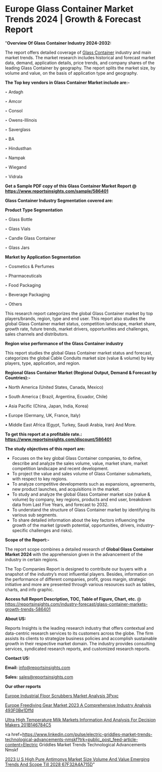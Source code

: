 # Europe Glass Container Market Trends 2024 | Growth & Forecast Report

"<strong>Overview Of Glass Container Industry 2024-2032:</strong>

The report offers detailed coverage of <a href=https://www.reportsinsights.com/sample/586401>Glass Container</a> industry and main market trends. The market research includes historical and forecast market data, demand, application details, price trends, and company shares of the leading Glass Container by geography. The report splits the market size, by volume and value, on the basis of application type and geography.

<strong>The Top key vendors in Glass Container Market include are:- </strong>

‣ Ardagh


‣ Amcor


‣ Consol


‣ Owens-Illinois


‣ Saverglass


‣ BA


‣ Hindusthan


‣ Nampak


‣ Wiegand


‣ Vidrala

<strong>Get a Sample PDF copy of this Glass Container Market Report </strong><strong>@ <a href=https://www.reportsinsights.com/sample/586401 style=color:#0000ff;>https://www.reportsinsights.com/sample/586401</a> </strong>

<strong>Glass Container Industry Segmentation covered are:</strong>

<strong>Product Type Segmentation</strong>

‣    Glass Bottle


‣ Glass Vials


‣ Candle Glass Container


‣ Glass Jars

<strong>Market by Application Segmentation</strong>

‣   Cosmetics & Perfumes


‣ Pharmaceuticals


‣ Food Packaging


‣ Beverage Packaging


‣ Others

This research report categorizes the global Glass Container market by top players/brands, region, type and end user. This report also studies the global Glass Container market status, competition landscape, market share, growth rate, future trends, market drivers, opportunities and challenges, sales channels and distributors.

<strong>Region wise performance of the Glass Container industry</strong><strong> </strong>

This report studies the global Glass Container market status and forecast, categorizes the global Cable Conduits market size (value &amp; volume) by key players, type, application, and region. 

<strong>Regional Glass Container Market (Regional Output, Demand &amp; Forecast by Countries):-</strong>

• North America (United States, Canada, Mexico)

• South America ( Brazil, Argentina, Ecuador, Chile)

• Asia Pacific (China, Japan, India, Korea)

• Europe (Germany, UK, France, Italy)

• Middle East Africa (Egypt, Turkey, Saudi Arabia, Iran) And More.

<strong>To get this report at a profitable rate.: <a href=https://www.reportsinsights.com/discount/586401 style=color:#0000ff;>https://www.reportsinsights.com/discount/586401</a></strong>

<strong>The study objectives of this report are:</strong>
<ul>
  <li>Focuses on the key global Glass Container companies, to define, describe and analyze the sales volume, value, market share, market competition landscape and recent development.</li>
  <li>To project the value and sales volume of Glass Container submarkets, with respect to key regions.</li>
  <li>To analyze competitive developments such as expansions, agreements, new product launches, and acquisitions in the market.</li>
  <li>To study and analyze the global Glass Container market size (value &amp; volume) by company, key regions, products and end user, breakdown data from Last Five Years, and forecast to 2032.</li>
  <li>To understand the structure of Glass Container market by identifying its various sub segments.</li>
  <li>To share detailed information about the key factors influencing the growth of the market (growth potential, opportunities, drivers, industry-specific challenges and risks).</li>
</ul>
<strong>Scope of the Report:-</strong><strong> </strong>

The report scope combines a detailed research of <strong>Global Glass Container Market 2024 </strong>with the apprehension given in the advancement of the industry in certain regions.

The Top Companies Report is designed to contribute our buyers with a snapshot of the industry’s most influential players. Besides, information on the performance of different companies, profit, gross margin, strategic initiative and more are presented through various resources such as tables, charts, and info graphic.

<strong>Access full Report Description, TOC, Table of Figure, Chart, etc. </strong>@   <a href=https://reportsinsights.com/industry-forecast/glass-container-markets-growth-trends-586401 style=color:#0000ff;>https://reportsinsights.com/industry-forecast/glass-container-markets-growth-trends-586401</a>

<strong>About US:</strong>

Reports Insights is the leading research industry that offers contextual and data-centric research services to its customers across the globe. The firm assists its clients to strategize business policies and accomplish sustainable growth in their respective market domain. The industry provides consulting services, syndicated research reports, and customized research reports.

<strong>Contact US:</strong>

<p class=""""><b>Email:</b> <a href=mailto:info@reportsinsights.com>info@reportsinsights.com</a></p>
<p class=""""><b>Sales:</b> <a href=mailto:sales@reportsinsights.com>sales@reportsinsights.com</a></p>

<strong>Our other reports</strong>

<a href=https://www.linkedin.com/pulse/europe-industrial-floor-scrubbers-market-analysis-3pxxc/>Europe Industrial Floor Scrubbers Market Analysis 3Pxxc</a>

<a href=https://medium.com/@gd336335/europe-freediving-gear-market-2023-a-comprehensive-industry-analysis-493f0be1dffd>Europe Freediving Gear Market 2023 A Comprehensive Industry Analysis 493F0Be1Dffd</a>

<a href=https://medium.com/@d7298290/ultra-high-temperature-milk-markets-information-and-analysis-for-decision-makers-201b146784c5>Ultra High Temperature Milk Markets Information And Analysis For Decision Makers 201B146784C5</a>

<a href=https://www.linkedin.com/pulse/electric-griddles-market-trends-technological-advancements-nmskf?trk=public_post_feed-article-content>Electric Griddles Market Trends Technological Advancements Nmskf</a>

<a href=https://medium.com/@reportsinsights23/2023-u-s-high-pure-antimonys-market-size-volume-and-value-emerging-trends-and-scope-till-2028-67f32a4a715d>2023 U S High Pure Antimonys Market Size Volume And Value Emerging Trends And Scope Till 2028 67F32A4A715D</a>"
